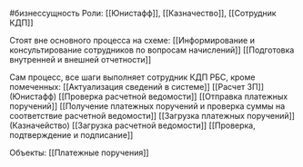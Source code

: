 #бизнессущность 
Роли: [[Юнистафф]], [[Казначество]], [[Сотрудник КДП]]

Стоят вне основного процесса на схеме:
[[Информирование и консультирование сотрудников по вопросам начислений]]
[[Подготовка внутренней и внешней отчетности]]

Сам процесс, все шаги выполняет сотрудник КДП РБС, кроме помеченных:
[[Актуализация сведений в системе]]
[[Расчет ЗП]] (Юнистафф)
[[Проверка расчетной ведомости]]
[[Отправка платежных поручений]]
[[Получение платежных поручений и проверка суммы на соответствие расчетной ведомости]]
[[Загрузка платежных поручений]] (Казначейство)
[[Загрузка расчетной ведомости]]
[[Проверка, подтверждение и подписание]]

Объекты:
[[Платежные поручения]]
